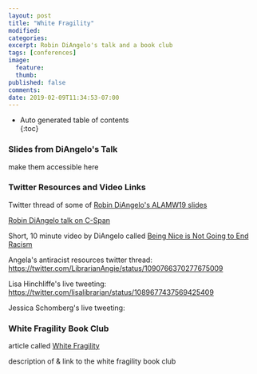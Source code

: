 ```yaml
---
layout: post
title: "White Fragility"
modified:
categories:
excerpt: Robin DiAngelo's talk and a book club  
tags: [conferences]
image:
  feature:  
  thumb:  
published: false
comments:
date: 2019-02-09T11:34:53-07:00
---
```


- Auto generated table of contents  
{:toc}  

### Slides from DiAngelo's Talk  

make them accessible here 

### Twitter Resources and Video Links  

Twitter thread of some of [Robin DiAngelo's ALAMW19 slides](https://twitter.com/foureyedsoul/status/1089678972823064576)  

[Robin DiAngelo talk on C-Span](https://www.c-span.org/video/?447421-2/robin-diangelo-white-fragility)  

Short, 10 minute video by DiAngelo called [Being Nice is Not Going to End Racism](https://youtu.be/9Jin7ISV85s)  

Angela's antiracist resources twitter thread: https://twitter.com/LibrarianAngie/status/1090766370277675009  

Lisa Hinchliffe's live tweeting: https://twitter.com/lisalibrarian/status/1089677437569425409  

Jessica Schomberg's live tweeting: 

### White Fragility Book Club  

article called [White Fragility](http://libjournal.uncg.edu/ijcp/article/view/249)  

description of & link to the white fragility book club  